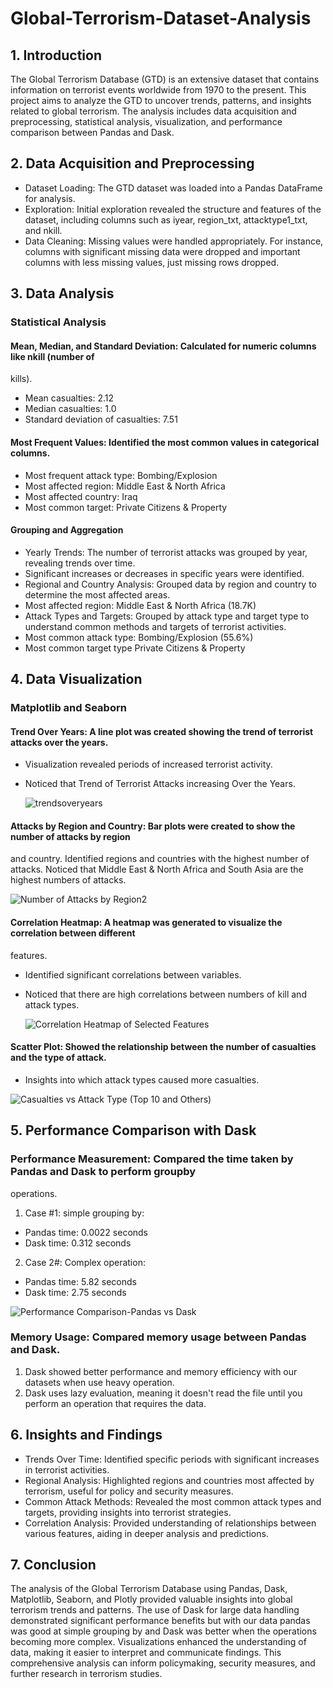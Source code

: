 # Global-Terrorism-Dataset-Analysis

## 1. Introduction
The Global Terrorism Database (GTD) is an extensive dataset that contains information on terrorist 
events worldwide from 1970 to the present. This project aims to analyze the GTD to uncover trends, 
patterns, and insights related to global terrorism. The analysis includes data acquisition and 
preprocessing, statistical analysis, visualization, and performance comparison between Pandas and Dask.

## 2. Data Acquisition and Preprocessing
- Dataset Loading: The GTD dataset was loaded into a Pandas DataFrame for analysis.
- Exploration: Initial exploration revealed the structure and features of the dataset, including 
columns such as iyear, region_txt, attacktype1_txt, and nkill.
- Data Cleaning: Missing values were handled appropriately. For instance, columns with significant 
missing data were dropped and important columns with less missing values, just missing rows 
dropped.

## 3. Data Analysis
### Statistical Analysis
#### Mean, Median, and Standard Deviation: Calculated for numeric columns like nkill (number of 
kills).
- Mean casualties: 2.12
- Median casualties: 1.0
- Standard deviation of casualties: 7.51
#### Most Frequent Values: Identified the most common values in categorical columns.
- Most frequent attack type: Bombing/Explosion
- Most affected region: Middle East & North Africa
- Most affected country: Iraq
- Most common target: Private Citizens & Property
#### Grouping and Aggregation
- Yearly Trends: The number of terrorist attacks was grouped by year, revealing trends over time.
- Significant increases or decreases in specific years were identified.
- Regional and Country Analysis: Grouped data by region and country to determine the most 
affected areas.
- Most affected region: Middle East & North Africa (18.7K)
- Attack Types and Targets: Grouped by attack type and target type to understand common 
methods and targets of terrorist activities.
- Most common attack type: Bombing/Explosion (55.6%)
- Most common target type Private Citizens & Property

## 4. Data Visualization
### Matplotlib and Seaborn

#### Trend Over Years: A line plot was created showing the trend of terrorist attacks over the years.
- Visualization revealed periods of increased terrorist activity.
- Noticed that Trend of Terrorist Attacks increasing Over the Years.

  
  ![trendsoveryears](https://github.com/user-attachments/assets/cae412f6-3434-4145-8867-4b268873b0bd)

#### Attacks by Region and Country: Bar plots were created to show the number of attacks by region 
and country.
Identified regions and countries with the highest number of attacks.
Noticed that Middle East & North Africa and South Asia are the highest numbers of 
attacks.

![Number of Attacks by Region2](https://github.com/user-attachments/assets/d10489a4-aa85-4791-94ba-32aed817aeeb)


#### Correlation Heatmap: A heatmap was generated to visualize the correlation between different 
features.
- Identified significant correlations between variables.
- Noticed that there are high correlations between numbers of kill and attack types.

  
  ![Correlation Heatmap of Selected Features](https://github.com/user-attachments/assets/ce495c39-4d35-402b-ab74-987753c0df01)

#### Scatter Plot: Showed the relationship between the number of casualties and the type of attack.
- Insights into which attack types caused more casualties.

![Casualties vs  Attack Type (Top 10 and Others)](https://github.com/user-attachments/assets/7d2e2738-a116-40f2-80f7-87906ffdce59)

## 5. Performance Comparison with Dask
### Performance Measurement: Compared the time taken by Pandas and Dask to perform groupby 
operations.
1. Case #1: simple grouping by:
- Pandas time: 0.0022 seconds
- Dask time: 0.312 seconds
2. Case 2#: Complex operation:
- Pandas time: 5.82 seconds
- Dask time: 2.75 seconds

![Performance Comparison-Pandas vs Dask](https://github.com/user-attachments/assets/1a0941d2-0958-46b6-8e44-714cb2dc0784)

### Memory Usage: Compared memory usage between Pandas and Dask.
1. Dask showed better performance and memory efficiency with our datasets when use 
heavy operation.
2. Dask uses lazy evaluation, meaning it doesn't read the file until you perform an 
operation that requires the data.

## 6. Insights and Findings
- Trends Over Time: Identified specific periods with significant increases in terrorist activities.
- Regional Analysis: Highlighted regions and countries most affected by terrorism, useful for policy 
and security measures.
- Common Attack Methods: Revealed the most common attack types and targets, providing 
insights into terrorist strategies.
- Correlation Analysis: Provided understanding of relationships between various features, aiding 
in deeper analysis and predictions.

## 7. Conclusion
The analysis of the Global Terrorism Database using Pandas, Dask, Matplotlib, Seaborn, and Plotly 
provided valuable insights into global terrorism trends and patterns. The use of Dask for large data 
handling demonstrated significant performance benefits but with our data pandas was good at simple 
grouping by and Dask was better when the operations becoming more complex. Visualizations enhanced 
the understanding of data, making it easier to interpret and communicate findings. This comprehensive 
analysis can inform policymaking, security measures, and further research in terrorism studies.
